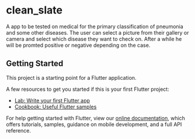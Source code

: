 # clean_slate

A app to be tested on medical for the primary classification of pneumonia and some other diseases. The user can select a picture from their gallery or camera and select which disease they want to check on. After a while he will be promted positive or negative depending on the case.

## Getting Started

This project is a starting point for a Flutter application.

A few resources to get you started if this is your first Flutter project:

- [Lab: Write your first Flutter app](https://flutter.dev/docs/get-started/codelab)
- [Cookbook: Useful Flutter samples](https://flutter.dev/docs/cookbook)

For help getting started with Flutter, view our
[online documentation](https://flutter.dev/docs), which offers tutorials,
samples, guidance on mobile development, and a full API reference.
